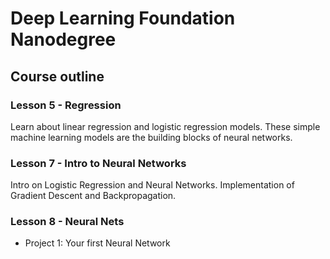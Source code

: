 # Deep Learning Foundation Nanodegree
## Course outline
### Lesson 5 - Regression
Learn about linear regression and logistic regression models. These simple machine learning models are the building blocks of neural networks.
### Lesson 7 - Intro to Neural Networks
Intro on Logistic Regression and Neural Networks. Implementation of Gradient Descent and Backpropagation.
### Lesson 8 - Neural Nets
- Project 1: Your first Neural Network
